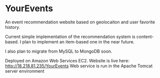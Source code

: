 # YourEvents

An event recommendation website based on geolocaiton and user favorite history. 

Current simple implementation of the recommendation system is content-based. I plan to implement an item-based one in the 
near future. 

I also plan to migrate from MySQL to MongoDB soon. 

Deployed on Amazon Web Services EC2. Website is live here: http://18.218.81.235/YourEvents
Web service is run in the Apache Tomcat server environment
